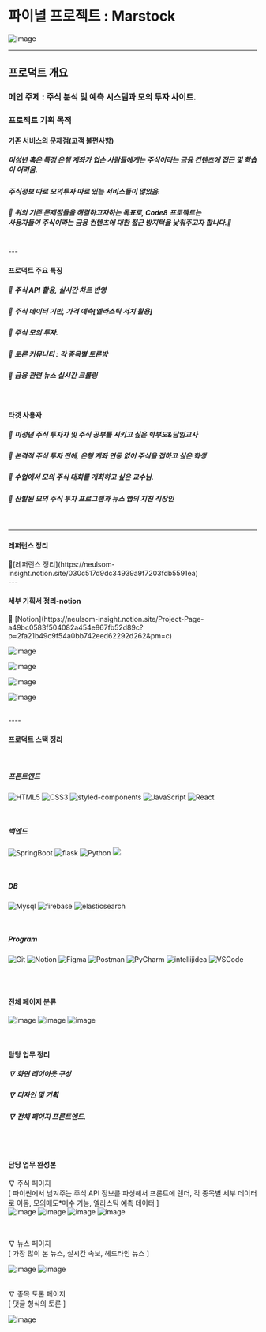 <h1> 파이널 프로젝트 : Marstock</h1>



![image](https://github.com/user-attachments/assets/3fbc5cbe-506a-44f8-8372-833ea2fc0a11)



----
<h2>프로덕트 개요</h2>

<h3>메인 주제 : 주식 분석 및 예측 시스템과 모의 투자 사이트.</h3>

<h3>프로젝트 기획 목적 </h3>
<h4>기존 서비스의 문제점(고객 불편사항)</h4>
       <h5> 미성년 혹은 특정 은행 계좌가 업슨 사람들에게는 주식이라는 금융 컨텐츠에 접근 및 학습이 어려움. </h5> 
       <h5> 주식정보 따로 모의투자 따로 있는 서비스들이 많았음. </h5> 

<h5>🩻 위의 기존 문제점들을 해결하고자하는 목표로, Code8 프로젝트는 </br>사용자들이 주식이라는 금융 컨텐츠에 대한 접근 방지턱을 낮춰주고자 합니다.🩻</h5>       
</br>
---

<h4>프로덕트 주요 특징</h4>

<h5>🩻 주식 API 활용, 실시간 차트 반영  </h5>
<h5>🩻 주식 데이터 기반, 가격 예측[엘라스틱 서치 활용]</h5>
<h5>🩻 주식 모의 투자.</h5>
<h5>🩻 토론 커뮤니티 : 각 종목별 토론방</h5>
<h5>🩻 금융 관련 뉴스 실시간 크롤링 </h5>

</br>

<h4>타겟 사용자 </h4>
    <h5>🩻 미성년 주식 투자자 및 주식 공부를 시키고 싶은 학부모&담임교사  </h5>
    <h5>🩻 본격적 주식 투자 전에, 은행 계좌 연동 없이 주식을 접하고 싶은 학생</h5>
    <h5>🩻 수업에서 모의 주식 대회를 개최하고 싶은 교수님.</h5>
    <h5>🩻 산발된 모의 주식 투자 프로그램과 뉴스 앱의 지친 직장인</h5>
    </br>

    


---
<h4>레퍼런스 정리</h4>
 🩻[레퍼런스 정리](https://neulsom-insight.notion.site/030c517d9dc34939a9f7203fdb5591ea)

</br>
---
<h4>세부 기획서 정리-notion</h4>
🩻 [Notion](https://neulsom-insight.notion.site/Project-Page-a49bc0583f504082a454e867fb52d89c?p=2fa21b49c9f54a0bb742eed62292d262&pm=c)

![image](https://github.com/user-attachments/assets/24b23e3c-927a-46db-a8f7-b7df10f711a2)

![image](https://github.com/user-attachments/assets/d5f50b0f-b4e7-4467-a7ba-40d47721c66c)

![image](https://github.com/user-attachments/assets/992ee656-c9ba-4983-b8bd-e41afc526176)

![image](https://github.com/user-attachments/assets/481f9b0f-173c-4e3a-83ed-373d8ab8bf06)


</br>
----
</br>

<h4>프로덕트 스택 정리</h4>
</br>
<h5>프론트엔드</h5>

![HTML5](https://img.shields.io/badge/HTML5-E34F26.svg?&style=for-the-badge&logo=HTML5&logoColor=white)
![CSS3](https://img.shields.io/badge/CSS3-1572B6.svg?&style=for-the-badge&logo=CSS3&logoColor=white)
![styled-components](https://img.shields.io/badge/styled%20components-DB7093.svg?&style=for-the-badge&logo=styled%20components&logoColor=white)
![JavaScript](https://img.shields.io/badge/JavaScript-F7DF1E.svg?&style=for-the-badge&logo=JavaScript&logoColor=white)
![React](https://img.shields.io/badge/React-61DAFB.svg?&style=for-the-badge&logo=React&logoColor=white)

</br>

<h5>백엔드</h5>

![SpringBoot](https://img.shields.io/badge/SpringBoot-6DB33F.svg?&style=for-the-badge&logo=SpringBoot&logoColor=white)
![flask](https://img.shields.io/badge/flask-000000.svg?&style=for-the-badge&logo=flask&logoColor=white)
![Python](https://img.shields.io/badge/python-3776AB.svg?&style=for-the-badge&logo=python&logoColor=white)
<img src="https://img.shields.io/badge/java-%23ED8B00?style=for-the-badge&logo=openjdk&logoColor=white">

</br>


<h5>DB</h5>

![Mysql](https://img.shields.io/badge/mysql-4479A1.svg?&style=for-the-badge&logo=mysql&logoColor=white)
![firebase](https://img.shields.io/badge/firebase-DD2C00.svg?&style=for-the-badge&logo=firebase&logoColor=white)
![elasticsearch](https://img.shields.io/badge/elasticsearch-005571.svg?&style=for-the-badge&logo=elasticsearch&logoColor=white)


</br>

<h5>Program</h5>

![Git](https://img.shields.io/badge/Git-F05032.svg?&style=for-the-badge&logo=Git&logoColor=white) ![Notion](https://img.shields.io/badge/Notion-000000.svg?&style=for-the-badge&logo=Notion&logoColor=white) ![Figma](https://img.shields.io/badge/Figma-F24E1E.svg?&style=for-the-badge&logo=Figma&logoColor=white) ![Postman](https://img.shields.io/badge/postman-FF6C37.svg?&style=for-the-badge&logo=postman&logoColor=white)
![PyCharm](https://img.shields.io/badge/PyCharm-000000.svg?&style=for-the-badge&logo=PyCharm&logoColor=white) 
![intellijidea](https://img.shields.io/badge/intellijidea-000000.svg?&style=for-the-badge&logo=intellijidea&logoColor=white) 
![VSCode](https://img.shields.io/badge/vscode-2C2C32.svg?&style=for-the-badge&logo=vscode&logoColor=white) 

</br>
</br>

<h4>전체 페이지 분류</h4>

![image](https://github.com/user-attachments/assets/885ec1e3-9d17-4845-ad41-2072cf20334b)
![image](https://github.com/user-attachments/assets/5ef6839d-89c7-4d38-ab8b-81126ac34037)
![image](https://github.com/user-attachments/assets/24d97bd9-7c4a-4f64-938d-6e3097b68955)


</br>

<h4>담당 업무 정리</h4>
    <h5>∇ 화면 레이아웃 구성 </h5>
    <h5>∇ 디자인 및 기획 </h5>
    <h5>∇ 전체 페이지 프론트엔드. </h5>
    
   </br>
  </br>

 <h4>담당 업무 완성본</h4>
 
    
∇ 주식 페이지 </br>
 [ 파이썬에서 넘겨주는 주식 API 정보를 파싱해서 프론트에 렌더, 각 종목별 세부 데이터로 이동, 모의매도*매수 기능, 엘라스틱 예측 데이터 ] </br>
![image](https://github.com/user-attachments/assets/7f4fbcbd-166a-4cd9-9dfc-140264f4724e)
![image](https://github.com/user-attachments/assets/b898d0db-d1d8-42b3-aeae-0aa9bf6f9496)
![image](https://github.com/user-attachments/assets/d4d5880a-3c47-4858-b544-30f8525ce9c8)
![image](https://github.com/user-attachments/assets/ec25d7f7-1e74-44f6-ac85-f00dff037c2f)



</br>

 ∇ 뉴스 페이지 </br>
                [ 가장 많이 본 뉴스,  실시간 속보,  헤드라인 뉴스 ] </br>
                
![image](https://github.com/user-attachments/assets/4fafe0ad-42b2-4769-ae3d-5c9734909e49)
![image](https://github.com/user-attachments/assets/4c3cbc9a-6158-4049-9d4a-9b7c66468236)



 </br>
∇ 종목 토론 페이지 </br>
                [ 댓글 형식의 토론 ]
                
![image](https://github.com/user-attachments/assets/a63d2528-1efb-4be4-a228-3ead66676409)







